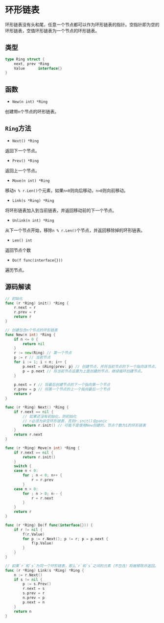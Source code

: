 # 环形链表

环形链表没有头和尾，任意一个节点都可以作为环形链表的指针。空指针即为空的环形链表，空值环形链表为一个节点的环形链表。

## 类型

```go
type Ring struct {
    next, prev *Ring
    Value      interface{} 
}
```

## 函数

- `New(n int) *Ring`

创建带`n`个节点的环形链表。

## `Ring`方法

- `Next() *Ring `

返回下一个节点。

- `Prev() *Ring`

返回上一个节点。

- `Move(n int) *Ring`

移动`n % r.Len()`个元素，如果`n<0`则向后移动，`n>0`则向前移动。

- `Link(s *Ring) *Ring`

将环形链表加入到当前链表，并返回移动前的下一个节点。

- `Unlink(n int) *Ring`

从下一个节点开始，移除`n % r.Len()`个节点，并返回移除掉的环形链表。

- `Len() int`

返回节点个数

- `Do(f func(interface{}))`

遍历节点。

## 源码解读

```go
// 初始化
func (r *Ring) init() *Ring {
    r.next = r
    r.prev = r
    return r
}

// 创建包含n个节点的环形链表
func New(n int) *Ring {
    if n <= 0 {
        return nil
    }
    r := new(Ring) // 第一个节点
    p := r // 当前节点
    for i := 1; i < n; i++ {
        p.next = &Ring{prev: p} // 创建节点，并将当前节点的下一个指向该节点。
        p = p.next // 将当前节点设置为上面创建的节点，继续循环创建节点。
    }
    
    p.next = r // 将最后创建节点的下一个指向第一个节点
    r.prev = p // 将第一个节点的上一个指向最后一个节点
    return r
}

func (r *Ring) Next() *Ring {
    if r.next == nil {
        // 如果还没有初始化，则初始化
        // r必须为非空环形链表，否则r.init()会panic
        return r.init() // 可能不是使用New创建的，节点个数为1的环形链表
    }
    return r.next
}

func (r *Ring) Move(n int) *Ring {
    if r.next == nil {
        return r.init()
    }
    switch {
    case n < 0:
        for ; n < 0; n++ {
            r = r.prev
        }
    case n > 0:
        for ; n > 0; n-- {
            r = r.next
        }
    }
    return r
}

func (r *Ring) Do(f func(interface{})) {
    if r != nil {
        f(r.Value)
        for p := r.Next(); p != r; p = p.next {
            f(p.Value)
        }
    }
}

// 如果`r`和`s`为同一个环形链表，那么`r`和`s`之间的元素（不包含）将被移除并返回。
func (r *Ring) Link(s *Ring) *Ring {
    n := r.Next()
    if s != nil {
        p := s.Prev()
        r.next = s
        s.prev = r
        n.prev = p
        p.next = n
    }
    return n
}
```